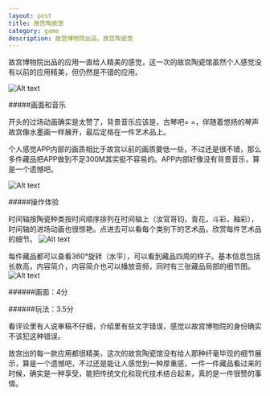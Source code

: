 ```yaml
---
layout: post
title: 故宫陶瓷馆
category: game
description: 故宫博物院出品，故宫陶瓷馆
---
```


故宫博物院出品的应用一直给人精美的感觉，这一次的故宫陶瓷馆虽然个人感觉没有以前的应用精美，但仍然是不错的应用。

![Alt text](../../img/ceramicmuseum/title.png)

#####画面和音乐

开头的过场动画确实是太赞了，背景音乐应该是，古琴吧= =，伴随着悠扬的琴声故宫像水墨画一样展开，最后定格在一件艺术品上。

个人感觉APP内部的画质相比于故宫以前的画质要低一些，不过还是很不错，那么多件藏品把APP做到不足300M其实挺不容易的。APP内部好像没有背景音乐，算是一个遗憾吧。

![Alt text](../../img/ceramicmuseum/main.png)

#####操作体验

时间轴按陶瓷种类按时间顺序排列在时间轴上（汝官哥钧，青花，斗彩，釉彩），时间轴的进场动画也很惊艳。点进去可以看每个类别下的艺术品，欣赏每件艺术品的细节。
![Alt text](../../img/ceramicmuseum/axis.png)

每件藏品都可以查看360°旋转（水平），可以看到藏品四周的样子。基本信息包括长款高，内容简介，内容简介也可以播放音频，同时有三张藏品局部的细节图。
![Alt text](../../img/ceramicmuseum/detail.png)

######画面：4分

######玩法：3.5分

看评论里有人说审稿不仔细，介绍里有些文字错误，感觉以故宫博物院的身份确实不该犯这种错误。

故宫出的每一款应用都很精美，这次的故宫陶瓷馆没有给人那种纤毫毕现的细节展示，算是一个遗憾吧，不过还是能让人感觉到一种厚重感，一件一件藏品看过来的时候，确实是一种享受，能把传统文化和现代技术结合起来，真的是一件很赞的事情。

